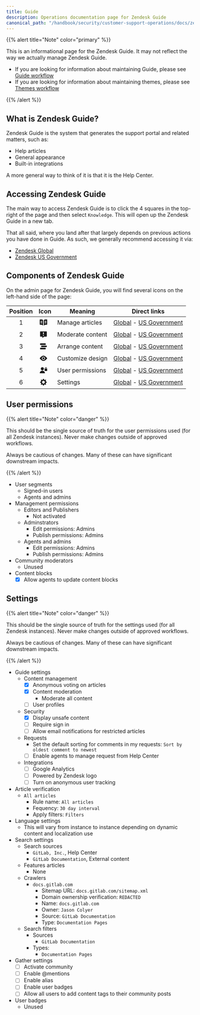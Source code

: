 ```yaml
---
title: Guide
description: Operations documentation page for Zendesk Guide
canonical_path: "/handbook/security/customer-support-operations/docs/zendesk/guide"
---
```


{{% alert title="Note" color="primary" %}}

This is an informational page for the Zendesk Guide. It may not reflect the way we actually manage Zendesk Guide.

- If you are looking for information about maintaining Guide, please see [Guide workflow](../../workflows/zendesk/guide)
- If you are looking for information about maintaining themes, please see [Themes workflow](../../workflows/zendesk/themes)

{{% /alert %}}

## What is Zendesk Guide?

Zendesk Guide is the system that generates the support portal and related matters, such as:

- Help articles
- General appearance
- Built-in integrations

A more general way to think of it is that it is the Help Center.

## Accessing Zendesk Guide

The main way to access Zendesk Guide is to click the 4 squares in the top-right of the page and then select `Knowledge`. This will open up the Zendesk Guide in a new tab.

That all said, where you land after that largely depends on previous actions you have done in Guide. As such, we generally recommend accessing it via:

- [Zendesk Global](https://gitlab.zendesk.com/knowledge/lists/default/1/1)
- [Zendesk US Government](https://gitlab-federal-support.zendesk.com/knowledge/lists/default/1/1)

## Components of Zendesk Guide

On the admin page for Zendesk Guide, you will find several icons on the left-hand side of the page:

| Position | Icon | Meaning | Direct links |
|:--------:|------|---------|--------------|
| 1 | <svg xmlns="http://www.w3.org/2000/svg" width="26" height="26" viewBox="0 0 26 26" aria-hidden="true" focusable="false" data-garden-id="chrome.nav_item_icon" data-garden-version="8.76.9" class="StyledNavItemIcon-sc-7w9rpt-0 WqCGj"><path fill="currentColor" d="M8 5H3.5c-.3 0-.5.2-.5.5v13c0 .3.2.5.5.5H7c3 0 4 2 4 2h1V7c0-.1-1-2-4-2zm1 10H6c-.5 0-1-.5-1-1s.5-1 1-1h3c.5 0 1 .5 1 1s-.5 1-1 1zm0-4H6c-.5 0-1-.5-1-1s.5-1 1-1h3c.5 0 1 .5 1 1s-.5 1-1 1zm5-4v14h1s1-2 4-2h3.5c.3 0 .5-.2.5-.5v-13c0-.3-.2-.5-.5-.5H18c-3 0-4 1.9-4 2zm2 7c0-.5.5-1 1-1h3c.5 0 1 .5 1 1s-.5 1-1 1h-3c-.5 0-1-.5-1-1zm0-4c0-.5.5-1 1-1h3c.5 0 1 .5 1 1s-.5 1-1 1h-3c-.5 0-1-.5-1-1z"></path></svg> | Manage articles | [Global](https://gitlab.zendesk.com/knowledge/lists/default/1/1) - [US Government](https://gitlab-federal-support.zendesk.com/knowledge/lists/default/1/1) |
| 2 | <svg xmlns="http://www.w3.org/2000/svg" width="26" height="26" viewBox="0 0 26 26" aria-hidden="true" focusable="false" data-garden-id="chrome.nav_item_icon" data-garden-version="8.76.9" class="StyledNavItemIcon-sc-7w9rpt-0 WqCGj"><path fill="currentColor" d="M13 17.35a1.35 1.35 0 1 1-.001-2.7 1.35 1.35 0 0 1 .001 2.7zM12 8a1 1 0 0 1 2 0v4a1 1 0 1 1-2 0V8zm9-3H5a1 1 0 0 0-1 1v12a1 1 0 0 0 1 1h5v2.545c0 .374.47.588.8.364l4.266-2.91H21a1 1 0 0 0 1-1V6a1 1 0 0 0-1-1z"></path></svg> | Moderate content | [Global](https://gitlab.zendesk.com/knowledge/community_activities) - [US Government](https://gitlab-federal-support.zendesk.com/knowledge/community_activities) |
| 3 | <svg xmlns="http://www.w3.org/2000/svg" width="26" height="26" viewBox="0 0 26 26" aria-hidden="true" focusable="false" data-garden-id="chrome.nav_item_icon" data-garden-version="8.76.9" class="StyledNavItemIcon-sc-7w9rpt-0 WqCGj"><path fill="currentColor" d="M7 14v-2a1 1 0 0 1 1-1h13a1 1 0 0 1 1 1v2a1 1 0 0 1-1 1H8a1 1 0 0 1-1-1m-3 6v-2.16a1 1 0 0 1 1-1h13a1 1 0 0 1 1 1V20a1 1 0 0 1-1 1H5a1 1 0 0 1-1-1M4 8.16V6a1 1 0 0 1 1-1h13a1 1 0 0 1 1 1v2.17a1 1 0 0 1-1 1H5a1 1 0 0 1-1-1"></path></svg> | Arrange content | [Global](https://gitlab.zendesk.com/knowledge/arrange) - [US Government](https://gitlab-federal-support.zendesk.com/knowledge/arrange) |
| 4 | <svg xmlns="http://www.w3.org/2000/svg" width="26" height="26" viewBox="0 0 26 26" aria-hidden="true" focusable="false" data-garden-id="chrome.nav_item_icon" data-garden-version="8.76.9" class="StyledNavItemIcon-sc-7w9rpt-0 WqCGj"><g fill="currentColor"><path d="M13 17.36A4.36 4.36 0 1 1 17.36 13 4.36 4.36 0 0 1 13 17.36m9.63-5C21 10.55 17.28 6 13 6s-8 4.54-9.63 6.3a1 1 0 0 0 0 1.37C5 15.45 8.72 20 13 20s8-4.54 9.63-6.3a1 1 0 0 0 0-1.37"></path><circle cx="13" cy="13" r="2.7"></circle></g></svg> | Customize design | [Global](https://gitlab.zendesk.com/theming/workbench) - [US Government](https://gitlab-federal-support.zendesk.com/theming/workbench) |
| 5 | <svg xmlns="http://www.w3.org/2000/svg" width="26" height="26" viewBox="0 0 26 26" aria-hidden="true" focusable="false" data-garden-id="chrome.nav_item_icon" data-garden-version="8.76.9" class="StyledNavItemIcon-sc-7w9rpt-0 WqCGj"><g fill="currentColor"><circle cx="10" cy="9" r="4"></circle><path d="M3.968 21A.959.959 0 0 1 3 20.052a.994.994 0 0 1 .008-.134 7.09 7.09 0 0 1 13.984 0 .958.958 0 0 1-.822 1.074 1.049 1.049 0 0 1-.137.008zM19.342 5.005A2.5 2.5 0 0 0 17 7.346v2.075h1.443V7.346a1.057 1.057 0 1 1 2.114 0v2.075H22V7.346a2.5 2.5 0 0 0-2.658-2.341z"></path><rect width="7" height="6" x="16" y="9" rx="1" ry="1"></rect></g></svg> | User permissions | [Global](https://gitlab.zendesk.com/knowledge/user_segments/page/1) - [US Government](https://gitlab-federal-support.zendesk.com/knowledge/user_segments/page/1) |
| 6 | <svg xmlns="http://www.w3.org/2000/svg" width="26" height="26" viewBox="0 0 26 26" aria-hidden="true" focusable="false" data-garden-id="chrome.nav_item_icon" data-garden-version="8.76.9" class="StyledNavItemIcon-sc-7w9rpt-0 WqCGj"><path fill="currentColor" d="M13 16.627a3.625 3.625 0 0 1-3.63-3.622A3.633 3.633 0 0 1 13 9.373a3.633 3.633 0 0 1 3.63 3.632A3.625 3.625 0 0 1 13 16.627m8.295-4.902h-.006a2.116 2.116 0 0 1-1.955-1.307l-.031-.075a2.117 2.117 0 0 1 .459-2.306.693.693 0 0 0 0-.998l-.809-.809a.71.71 0 0 0-.997 0 2.106 2.106 0 0 1-2.295.457l-.08-.033a2.109 2.109 0 0 1-1.302-1.948.705.705 0 0 0-.705-.706h-1.148a.705.705 0 0 0-.705.706c0 .855-.514 1.628-1.306 1.95-.021.009-.043.017-.063.027a2.106 2.106 0 0 1-2.308-.453.72.72 0 0 0-1.006 0l-.81.81a.708.708 0 0 0 0 .997l.007.006a2.11 2.11 0 0 1 .454 2.305c-.01.022-.018.045-.028.066a2.103 2.103 0 0 1-1.95 1.311h-.006a.706.706 0 0 0-.705.706v1.138c0 .39.316.706.705.706h.002a2.1 2.1 0 0 1 1.949 1.306l.029.069a2.11 2.11 0 0 1-.452 2.31l-.004.003a.708.708 0 0 0 0 .998l.809.809a.72.72 0 0 0 1.006 0l.005-.005a2.106 2.106 0 0 1 2.307-.452l.059.024a2.104 2.104 0 0 1 1.306 1.95v.007c0 .395.32.706.705.706h1.148c.385 0 .705-.31.705-.706v-.007c0-.855.514-1.627 1.306-1.95l.059-.024a2.106 2.106 0 0 1 2.307.452l.005.005a.71.71 0 0 0 .997 0l.809-.81a.693.693 0 0 0 0-.997l-.004-.003a2.11 2.11 0 0 1-.452-2.31l.029-.069a2.102 2.102 0 0 1 1.948-1.306h.012a.706.706 0 0 0 .705-.706v-1.138a.706.706 0 0 0-.705-.706"></path></svg> | Settings | [Global](https://gitlab.zendesk.com/hc/admin/general_settings) - [US Government](https://gitlab-federal-support.zendesk.com/hc/admin/general_settings) |

## User permissions

{{% alert title="Note" color="danger" %}}

This should be the single source of truth for the user permissions used (for all Zendesk instances). Never make changes outside of approved workflows.

Always be cautious of changes. Many of these can have significant downstream impacts.

{{% /alert %}}

- User segments
  - Signed-in users
  - Agents and admins
- Management permissions
  - Editors and Publishers
    - Not activated
  - Adminstrators
    - Edit permissions: Admins
    - Publish permissions: Admins
  - Agents and admins
    - Edit permissions: Admins
    - Publish permissions: Admins
- Community moderators
  - Unused
- Content blocks
  - [x] Allow agents to update content blocks

## Settings

{{% alert title="Note" color="danger" %}}

This should be the single source of truth for the settings used (for all Zendesk instances). Never make changes outside of approved workflows.

Always be cautious of changes. Many of these can have significant downstream impacts.

{{% /alert %}}

- Guide settings
  - Content management
    - [x] Anonymous voting on articles
    - [x] Content moderation
      - Moderate all content
    - [ ] User profiles
  - Security
    - [x] Display unsafe content
    - [ ] Require sign in
    - [ ] Allow email notifications for restricted articles
  - Requests
    - Set the default sorting for comments in my requests: `Sort by oldest comment to newest`
    - [ ] Enable agents to manage request from Help Center
  - Integrations
    - [ ] Google Analytics
    - [ ] Powered by Zendesk logo
    - [ ] Turn on anonymous user tracking
- Article verification
  - `All articles`
    - Rule name: `All articles`
    - Fequency: `30 day interval`
    - Apply filters: `Filters`
- Language settings
  - This will vary from instance to instance depending on dynamic content and localization use
- Search settings
  - Search sources
    - `GitLab, Inc.`, Help Center
    - `GitLab Documentation`, External content
  - Features articles
    - None
  - Crawlers
    - `docs.gitlab.com`
      - Sitemap URL: `docs.gitlab.com/sitemap.xml`
      - Domain ownership verification: `REDACTED`
      - Name: `docs.gitlab.com`
      - Owner: `Jason Colyer`
      - Source: `GitLab Documentation`
      - Type: `Documentation Pages`
  - Search filters
    - Sources
      - `GitLab Documentation`
    - Types:
      - `Documentation Pages`
- Gather settings
  - [ ] Activate community
  - [ ] Enable @mentions
  - [ ] Enable alias
  - [ ] Enable user badges
  - [ ] Allow all users to add content tags to their community posts
- User badges
  - Unused

